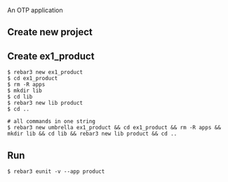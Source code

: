 An OTP application

Create new project
----	
Create ex1_product
----	
	$ rebar3 new ex1_product
	$ cd ex1_product
	$ rm -R apps
	$ mkdir lib
	$ cd lib
	$ rebar3 new lib product
	$ cd ..
	
	# all commands in one string
	$ rebar3 new umbrella ex1_product && cd ex1_product && rm -R apps && mkdir lib && cd lib && rebar3 new lib product && cd ..

Run
-----
	$ rebar3 eunit -v --app product
